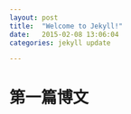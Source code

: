 ```yaml
---
layout: post
title:  "Welcome to Jekyll!"
date:   2015-02-08 13:06:04
categories: jekyll update

---
```


# 第一篇博文


